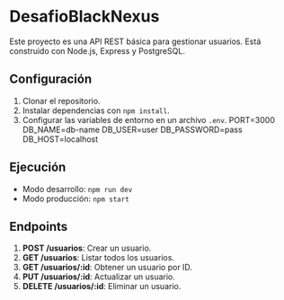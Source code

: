 # DesafioBlackNexus

Este proyecto es una API REST básica para gestionar usuarios. Está construido con Node.js, Express y PostgreSQL.

## Configuración

1. Clonar el repositorio.
2. Instalar dependencias con `npm install`.
3. Configurar las variables de entorno en un archivo `.env`.
    PORT=3000
    DB_NAME=db-name
    DB_USER=user
    DB_PASSWORD=pass
    DB_HOST=localhost

## Ejecución

- Modo desarrollo: `npm run dev`
- Modo producción: `npm start`

## Endpoints

1. **POST /usuarios**: Crear un usuario.
2. **GET /usuarios**: Listar todos los usuarios.
3. **GET /usuarios/:id**: Obtener un usuario por ID.
4. **PUT /usuarios/:id**: Actualizar un usuario.
5. **DELETE /usuarios/:id**: Eliminar un usuario.
